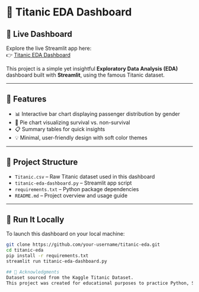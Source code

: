 # 🚢 Titanic EDA Dashboard

## 🚀 Live Dashboard  
Explore the live Streamlit app here:  
👉 [Titanic EDA Dashboard]([https://titanic-eda-dashboard-6vgcwoswaz2eofr2brspvf.streamlit.app/](https://titanic-eda-dashboard-dkd68fsawayaumwjkkow85.streamlit.app/?fbclid=IwY2xjawJlmclleHRuA2FlbQIxMAABHpDYBnmPqNAD63J1htYks8stymTxtOJPMKKR4mAeGWZf1kjZyRm4KfVy4zmK_aem_mOc1HA5OQbfSt60Cpda9BA#survived-and-not-survived-passengers))

This project is a simple yet insightful **Exploratory Data Analysis (EDA)** dashboard built with **Streamlit**, using the famous Titanic dataset.

---

## 🎯 Features

- 📊 Interactive bar chart displaying passenger distribution by gender  
- 🥧 Pie chart visualizing survival vs. non-survival  
- 📋 Summary tables for quick insights  
- 💡 Minimal, user-friendly design with soft color themes  

---

## 📁 Project Structure

- `Titanic.csv` – Raw Titanic dataset used in this dashboard  
- `titanic-eda-dashboard.py` – Streamlit app script  
- `requirements.txt` – Python package dependencies  
- `README.md` – Project overview and usage guide  

---

## 🧪 Run It Locally

To launch this dashboard on your local machine:

```bash
git clone https://github.com/your-username/titanic-eda.git
cd titanic-eda
pip install -r requirements.txt
streamlit run titanic-eda-dashboard.py

## 🙌 Acknowledgments
Dataset sourced from the Kaggle Titanic Dataset.
This project was created for educational purposes to practice Python, Streamlit, and data visualization techniques.
